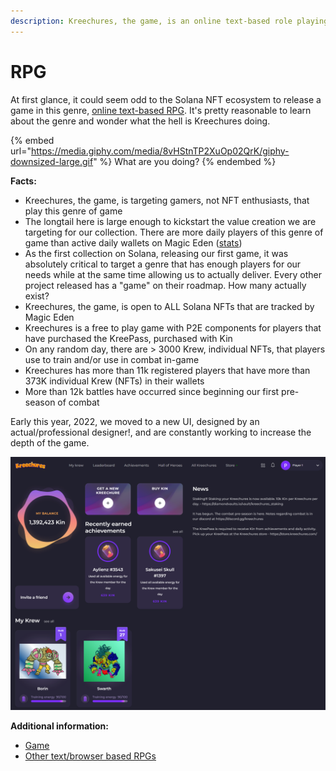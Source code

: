 ```yaml
---
description: Kreechures, the game, is an online text-based role playing game
---
```


# RPG

At first glance, it could seem odd to the Solana NFT ecosystem to release a game in this genre, [online text-based RPG](https://en.wikipedia.org/wiki/Online\_text-based\_role-playing\_game). It's pretty reasonable to learn about the genre and wonder what the hell is Kreechures doing.

{% embed url="https://media.giphy.com/media/8vHStnTP2XuOp02QrK/giphy-downsized-large.gif" %}
What are you doing?
{% endembed %}

**Facts:**

* Kreechures, the game, is targeting gamers, not NFT enthusiasts, that play this genre of game
* The longtail here is large enough to kickstart the value creation we are targeting for our collection. There are more daily players of this genre of game than active daily wallets on Magic Eden ([stats](https://magiceden.io/stats/marketplaces))
* As the first collection on Solana, releasing our first game, it was absolutely critical to target a genre that has enough players for our needs while at the same time allowing us to actually deliver. Every other project released has a "game" on their roadmap. How many actually exist?
* Kreechures, the game, is open to ALL Solana NFTs that are tracked by Magic Eden
* Kreechures is a free to play game with P2E components for players that have purchased the KreePass, purchased with Kin
* On any random day, there are > 3000 Krew, individual NFTs, that players use to train and/or use in combat in-game
* Kreechures has more than 11k registered players that have more than 373K individual Krew (NFTs) in their wallets
* More than 12k battles have occurred since beginning our first pre-season of combat

Early this year, 2022, we moved to a new UI, designed by an actual/professional designer!, and are constantly working to increase the depth of the game.

![Kreechures game](../.gitbook/assets/RPG.png)



**Additional information:**

* [Game](https://beta.kreechures.com/login)
* [Other text/browser based RPGs](https://newrpg.com/categories/all/)
